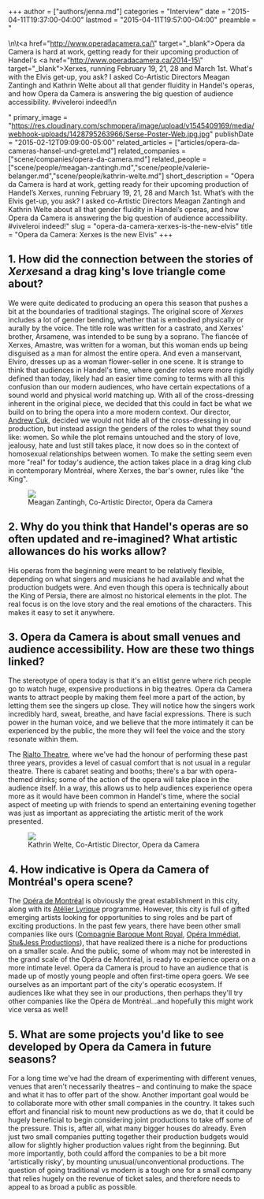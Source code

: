 +++
author = ["authors/jenna.md"]
categories = "Interview"
date = "2015-04-11T19:37:00-04:00"
lastmod = "2015-04-11T19:57:00-04:00"
preamble = "<p>\n\t<a href=\"http://www.operadacamera.ca/\" target=\"_blank\">Opera da Camera</a> is hard at work, getting ready for their upcoming production of Handel's <a href=\"http://www.operadacamera.ca/2014-15\" target=\"_blank\">Xerxes</a>, running February 19, 21, 28 and March 1st. What's with the Elvis get-up, you ask? I asked Co-Artistic Directors Meagan Zantingh and Kathrin Welte about all that gender fluidity in Handel's operas, and how Opera da Camera is answering the big question of audience accessibility. #viveleroi indeed!\n</p>"
primary_image = "https://res.cloudinary.com/schmopera/image/upload/v1545409169/media/webhook-uploads/1428795263966/Serse-Poster-Web.jpg.jpg"
publishDate = "2015-02-12T09:09:00-05:00"
related_articles = ["articles/opera-da-cameras-hansel-und-gretel.md"]
related_companies = ["scene/companies/opera-da-camera.md"]
related_people = ["scene/people/meagan-zantingh.md","scene/people/valerie-belanger.md","scene/people/kathrin-welte.md"]
short_description = "Opera da Camera is hard at work, getting ready for their upcoming production of Handel’s Xerxes, running February 19, 21, 28 and March 1st. What’s with the Elvis get-up, you ask? I asked co-Artistic Directors Meagan Zantingh and Kathrin Welte about all that gender fluidity in Handel’s operas, and how Opera da Camera is answering the big question of audience accessibility. #viveleroi indeed!"
slug = "opera-da-camera-xerxes-is-the-new-elvis"
title = "Opera da Camera: Xerxes is the new Elvis"
+++

<h2>1. How did the connection between the stories of <em>Xerxes</em>and a drag king's love triangle come about?</h2>
<p>
	We were quite dedicated to producing an opera this season that pushes a bit at the boundaries of traditional stagings. The original score of <em>Xerxes</em> includes a lot of gender bending, whether that is embodied physically or aurally by the voice. The title role was written for a castrato, and Xerxes' brother, Arsamene, was intended to be sung by a soprano. The fiancée of Xerxes, Amastre, was written for a woman, but this woman ends up being disguised as a man for almost the entire opera. And even a manservant, Elviro, dresses up as a woman flower-seller in one scene. It is strange to think that audiences in Handel's time, where gender roles were more rigidly defined than today, likely had an easier time coming to terms with all this confusion than our modern audiences, who have certain expectations of a sound world and physical world matching up. With all of the cross-dressing inherent in the original piece, we decided that this could in fact be what we build on to bring the opera into a more modern context. Our director, <a href="http://www.canis-tempus.org/pages/Andy.htm" target="_blank">Andrew Cuk</a>, decided we would not hide all of the cross-dressing in our production, but instead assign the genders of the roles to what they sound like: women. So while the plot remains untouched and the story of love, jealousy, hate and lust still takes place, it now does so in the context of homosexual relationships between women. To make the setting seem even more "real" for today's audience, the action takes place in a drag king club in contemporary Montréal, where Xerxes, the bar's owner, rules like "the King".
</p>
<figure data-type="image"><a href="https://res.cloudinary.com/schmopera/image/upload/v1545409169/media/webhook-uploads/1428795314366/Meagan-Zantingh-headshot.jpg"><img data-resize-src="http://lh3.googleusercontent.com/lpiwwxCkW97AGWPJCGTjbSsJWf326dbTS3wx2W8ixOJvqpmBeF3YrHRt8ccZR1MrQ3wLMjjFapvGRaw51CwJsRKua321qw" src="http://lh3.googleusercontent.com/lpiwwxCkW97AGWPJCGTjbSsJWf326dbTS3wx2W8ixOJvqpmBeF3YrHRt8ccZR1MrQ3wLMjjFapvGRaw51CwJsRKua321qw=s1200"></a><figcaption>Meagan Zantingh, Co-Artistic Director, Opera da Camera</figcaption></figure>
<h2>2. Why do you think that Handel's operas are so often updated and re-imagined? What artistic allowances do his works allow?</h2>
<p>
	His operas from the beginning were meant to be relatively flexible, depending on what singers and musicians he had available and what the production budgets were. And even though this opera is technically about the King of Persia, there are almost no historical elements in the plot. The real focus is on the love story and the real emotions of the characters. This makes it easy to set it anywhere.
</p>
<h2>3. Opera da Camera is about small venues and audience accessibility. How are these two things linked?</h2>
<p>
	The stereotype of opera today is that it's an elitist genre where rich people go to watch huge, expensive productions in big theatres. Opera da Camera wants to attract people by making them feel more a part of the action, by letting them see the singers up close. They will notice how the singers work incredibly hard, sweat, breathe, and have facial expressions. There is such power in the human voice, and we believe that the more intimately it can be experienced by the public, the more they will feel the voice and the story resonate within them.
</p>
<p>
	The <a href="http://www.theatrerialto.ca/en/home.html" target="_blank">Rialto Theatre</a>, where we've had the honour of performing these past three years, provides a level of casual comfort that is not usual in a regular theatre. There is cabaret seating and booths; there's a bar with opera-themed drinks; some of the action of the opera will take place in the audience itself. In a way, this allows us to help audiences experience opera more as it would have been common in Handel's time, where the social aspect of meeting up with friends to spend an entertaining evening together was just as important as appreciating the artistic merit of the work presented.
</p>
<figure data-type="image"><a href="https://res.cloudinary.com/schmopera/image/upload/v1545409169/media/webhook-uploads/1428795364948/Kathrin-Welte-photo.jpg"><img data-resize-src="http://lh3.googleusercontent.com/w412gSPHZ22frF2xz9bb97xv7YZDc_Uqoh9JwC49ltSSPEWFBX3mSYeY6Kgu4IQLd6goesLVBjPEe6amcVERzQJeCPqw" src="http://lh3.googleusercontent.com/w412gSPHZ22frF2xz9bb97xv7YZDc_Uqoh9JwC49ltSSPEWFBX3mSYeY6Kgu4IQLd6goesLVBjPEe6amcVERzQJeCPqw=s1200"></a><figcaption>Kathrin Welte, Co-Artistic Director, Opera da Camera</figcaption></figure>
<h2>4. How indicative is Opera da Camera of Montréal's opera scene?</h2>
<p>
	The <a href="http://www.operademontreal.com/en" target="_blank">Opéra de Montréal</a> is obviously the great establishment in this city, along with its <a href="http://www.operademontreal.com/en/emerging-artists/atelier-lyrique" target="_blank">Atélier Lyrique</a> programme. However, this city is full of gifted emerging artists looking for opportunities to sing roles and be part of exciting productions. In the past few years, there have been other small companies like ours (<a href="https://cbmroyal.wordpress.com/" target="_blank">Compagnie Baroque Mont Royal</a>, <a href="http://www.opera-immediat.com/" target="_blank">Opéra Immédiat</a>, <a href="https://twitter.com/stuandjess" target="_blank">Stu&amp;Jess Productions</a>), that have realized there is a niche for productions on a smaller scale. And the public, some of whom may not be interested in the grand scale of the Opéra de Montréal, is ready to experience opera on a more intimate level. Opera da Camera is proud to have an audience that is made up of mostly young people and often first-time opera goers. We see ourselves as an important part of the city's operatic ecosystem. If audiences like what they see in our productions, then perhaps they'll try other companies like the Opéra de Montréal…and hopefully this might work vice versa as well!
</p>
<h2>5. What are some projects you'd like to see developed by Opera da Camera in future seasons?</h2>
<p>
	For a long time we've had the dream of experimenting with different venues, venues that aren't necessarily theatres – and continuing to make the space and what it has to offer part of the show. Another important goal would be to collaborate more with other small companies in the country. It takes such effort and financial risk to mount new productions as we do, that it could be hugely beneficial to begin considering joint productions to take off some of the pressure. This is, after all, what many bigger houses do already. Even just two small companies putting together their production budgets would allow for slightly higher production values right from the beginning. But more importantly, both could afford the companies to be a bit more 'artistically risky', by mounting unusual/unconventional productions. The question of going traditional vs modern is a tough one for a small company that relies hugely on the revenue of ticket sales, and therefore needs to appeal to as broad a public as possible.
</p>
